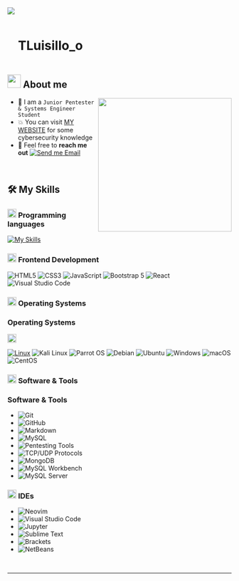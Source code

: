<!--horizontal divider(gradiant)-->
<img src="https://user-images.githubusercontent.com/73097560/115834477-dbab4500-a447-11eb-908a-139a6edaec5c.gif">

<!--h1 without bottom border-->

<div id="user-content-toc">
  <ul align="left">
    <summary><h1 style="display: inline-block">TLuisillo_o</h1></summary>
  </ul>
</div>


<!--About Me-->

## <picture><img src = "https://github.com/7oSkaaa/7oSkaaa/blob/main/Images/about_me.gif?raw=true" width = 30px></picture> About me

<picture> <img align="right" src="https://media.giphy.com/media/SWoSkN6DxTszqIKEqv/giphy.gif" width = 300px></picture>

- :school: I am a `Junior Pentester & Systems Engineer Student` 
- :boom: You can visit [MY WEBSITE](https://tluisillo-o.gitbook.io/blog/) for some cybersecurity knowledge
- :email: Feel free to **reach me out** [![Send me Email](https://img.shields.io/static/v1?label=email&message=Luis%20Lumbreras&color=EA4335&style=flat-square)](mailto:mtzlumbrerasl@gmail.com)

<br>

## 🛠️ My Skills

### <picture> <img src = "https://github.com/7oSkaaa/7oSkaaa/blob/main/Images/Programming_Languages.gif?raw=true" width = 20px>  </picture> Programming languages

[![My Skills](https://skillicons.dev/icons?i=python,bash,powershell,java,html,css,javascript)](https://skillicons.dev)

### <picture> <img src = "https://github.com/7oSkaaa/7oSkaaa/blob/main/Images/Front_End.gif?raw=true" width = 20px>  </picture> Frontend Development

![HTML5](https://img.shields.io/badge/HTML-E34F26?style=flat-square&logo=HTML5&logoColor=white)
![CSS3](https://img.shields.io/badge/CSS-1572B6?style=flat-square&logo=CSS3&logoColor=white)
![JavaScript](https://img.shields.io/badge/JavaScript-F7DF1E?style=flat-square&logo=JavaScript&logoColor=white)
![Bootstrap 5](https://img.shields.io/badge/Bootstrap%205-7952B3?style=flat-square&logo=Bootstrap&logoColor=white)
![React](https://img.shields.io/badge/React-61DAFB?style=flat-square&logo=React&logoColor=black)
![Visual Studio Code](https://img.shields.io/badge/Visual%20Studio%20Code-007ACC?style=flat-square&logo=Visual%20Studio%20Code&logoColor=white)

### <picture> <img src = "https://github.com/7oSkaaa/7oSkaaa/blob/main/Images/OS.gif?raw=true" width = 20px>  </picture> Operating Systems

### Operating Systems

<picture> <img src="https://github.com/7oSkaaa/7oSkaaa/blob/main/Images/OS.gif?raw=true" width="20px"> </picture>

 [![Linux](https://skillicons.dev/icons?i=linux)](https://skillicons.dev) 
 ![Kali Linux](https://img.shields.io/badge/Kali_Linux-557C94?style=flat-square&logo=Kali%20Linux&logoColor=white)
 ![Parrot OS](https://img.shields.io/badge/Parrot_OS-309E46?style=flat-square&logo=Parrot%20Security%20OS&logoColor=white)
 ![Debian](https://img.shields.io/badge/Debian-A81D33?style=flat-square&logo=Debian&logoColor=white)
 ![Ubuntu](https://img.shields.io/badge/Ubuntu-E95420?style=flat-square&logo=Ubuntu&logoColor=white)
 ![Windows](https://img.shields.io/badge/Windows-0078D6?style=flat-square&logo=Windows&logoColor=white)
 ![macOS](https://img.shields.io/badge/macOS-000000?style=flat-square&logo=Apple&logoColor=white)
 ![CentOS](https://img.shields.io/badge/CentOS-262577?style=flat-square&logo=CentOS&logoColor=white)




### <picture> <img src = "https://github.com/7oSkaaa/7oSkaaa/blob/main/Images/Software_Tools.gif?raw=true" width = 20px>  </picture> Software & Tools

### Software & Tools

- ![Git](https://img.shields.io/badge/Git-F05032?style=flat-square&logo=Git&logoColor=white)
- ![GitHub](https://img.shields.io/badge/GitHub-181717?style=flat-square&logo=GitHub&logoColor=white)
- ![Markdown](https://img.shields.io/badge/Markdown-000000?style=flat-square&logo=Markdown&logoColor=white)
- ![MySQL](https://img.shields.io/badge/MySQL-4479A1?style=flat-square&logo=MySQL&logoColor=white)
- ![Pentesting Tools](https://img.shields.io/badge/Pentesting%20Tools-Various-green?style=flat-square)
- ![TCP/UDP Protocols](https://img.shields.io/badge/TCP%2FUDP%20Protocols-Expert-blue?style=flat-square)
- ![MongoDB](https://img.shields.io/badge/MongoDB-47A248?style=flat-square&logo=MongoDB&logoColor=white)
- ![MySQL Workbench](https://img.shields.io/badge/MySQL%20Workbench-4479A1?style=flat-square&logo=MySQL&logoColor=white)
- ![MySQL Server](https://img.shields.io/badge/MySQL%20Server-4479A1?style=flat-square&logo=MySQL&logoColor=white)


### <picture> <img src = "https://github.com/7oSkaaa/7oSkaaa/blob/main/Images/IDEs.gif?raw=true" width = 20px>  </picture> IDEs

- ![Neovim](https://img.shields.io/badge/Neovim-57A143?style=flat-square&logo=Neovim&logoColor=white)
- ![Visual Studio Code](https://img.shields.io/badge/Visual%20Studio%20Code-007ACC?style=flat-square&logo=Visual%20Studio%20Code&logoColor=white)
- ![Jupyter](https://img.shields.io/badge/Jupyter-F37626?style=flat-square&logo=Jupyter&logoColor=white)
- ![Sublime Text](https://img.shields.io/badge/Sublime%20Text-FF9800?style=flat-square&logo=Sublime%20Text&logoColor=white)
- ![Brackets](https://img.shields.io/badge/Brackets-7C4DFF?style=flat-square&logo=Brackets&logoColor=white)
- ![NetBeans](https://img.shields.io/badge/NetBeans-1B6AC6?style=flat-square&logo=Apache%20NetBeans%20IDE&logoColor=white)

<br>

-----------

